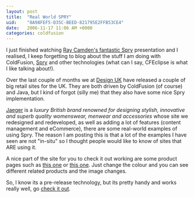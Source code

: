 ```yaml
---
layout: post
title:  "Real World SPRY"
uid:	"8A98FEF5-D35C-BEED-821795E2FFB53CE4"
date:   2006-11-17 11:06 AM +0000
categories: coldfusion
---
```

I just finished watching <a href="http://ray.camdenfamily.com/index.cfm/2006/11/16/Spry-Presentation-Recording" target="_blank">Ray Camden's fantastic Spry</a> presentation and I realised, I keep forgetting to blog about the stuff I am doing with ColdFusion, <a href="http://labs.adobe.com/technologies/spry/">Spry</a> and other technologies (what can I say, CFEclipse is what I like talking about!).

Over the last couple of months we at <a href="http://www.designuk.com/" target="_blank">Design UK</a> have released a couple of big retail sites for the UK. They are both driven by ColdFusion (of course) and Java, but I kind of forgot (silly me) that they also have some nice Spry implementation.

<a href="http://www.jaeger.co.uk/" target="_blank">Jaeger</a> is a <em>luxury British brand renowned for designing stylish, innovative and superb quality womenswear, menwear and accessories</em> whose site we redesigned and redeveloped, as well as adding a lot of features (content management and eCommerce), there are some real-world examples of using Spry. The reason I am posting this is that a lot of the examples I have seen are not "in-situ" so I thought people would like to know of sites that ARE using it.

A nice part of the site for you to check it out working are some product pages such as <a href="http://www.jaeger.co.uk/index.cfm?page=1094&amp;productid=600057E&amp;productvar=600057E-05300-S&amp;refpage=1243&amp;refelement=4129" target="_blank">this one</a> or <a href="http://www.jaeger.co.uk/index.cfm?page=1094&amp;productid=150036E&amp;productvar=150036E-07700-S&amp;refpage=1161" target="_blank">this one</a>. Just change the colour and you can see different related products and the image changes.

So, I know its a pre-release technology, but its pretty handy and works really well, go <a href="http://labs.adobe.com/technologies/spry/">check it out</a>.
